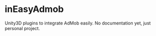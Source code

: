 # inEasyAdmob
Unity3D plugins to integrate AdMob easily.
No documentation yet, just personal project.
